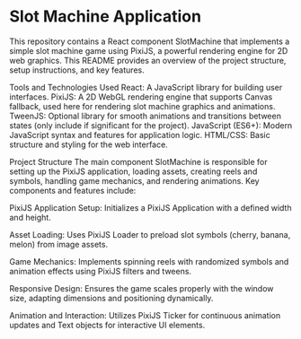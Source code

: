 # Slot Machine Application

This repository contains a React component SlotMachine that implements a simple slot machine game using PixiJS, a powerful rendering engine for 2D web graphics. This README provides an overview of the project structure, setup instructions, and key features.

Tools and Technologies Used
React: A JavaScript library for building user interfaces.
PixiJS: A 2D WebGL rendering engine that supports Canvas fallback, used here for rendering slot machine graphics and animations.
TweenJS: Optional library for smooth animations and transitions between states (only include if significant for the project).
JavaScript (ES6+): Modern JavaScript syntax and features for application logic.
HTML/CSS: Basic structure and styling for the web interface.

Project Structure
The main component SlotMachine is responsible for setting up the PixiJS application, loading assets, creating reels and symbols, handling game mechanics, and rendering animations. Key components and features include:

PixiJS Application Setup: Initializes a PixiJS Application with a defined width and height.

Asset Loading: Uses PixiJS Loader to preload slot symbols (cherry, banana, melon) from image assets.

Game Mechanics: Implements spinning reels with randomized symbols and animation effects using PixiJS filters and tweens.

Responsive Design: Ensures the game scales properly with the window size, adapting dimensions and positioning dynamically.

Animation and Interaction: Utilizes PixiJS Ticker for continuous animation updates and Text objects for interactive UI elements.
